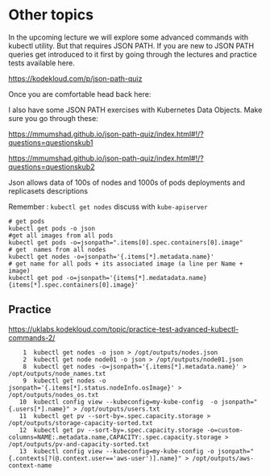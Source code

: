 # Other topics

In the upcoming lecture we will explore some advanced commands with kubectl utility. But that requires JSON PATH. If you are new to JSON PATH queries get introduced to it first by going through the lectures and practice tests available here.

https://kodekloud.com/p/json-path-quiz

Once you are comfortable head back here:

I also have some JSON PATH exercises with Kubernetes Data Objects. Make sure you go through these:

https://mmumshad.github.io/json-path-quiz/index.html#!/?questions=questionskub1

https://mmumshad.github.io/json-path-quiz/index.html#!/?questions=questionskub2


Json allows data of 100s of nodes and 1000s of pods deployments and replicasets descriptions

Remember : `kubectl get nodes` discuss with `kube-apiserver`
```
# get pods
kubectl get pods -o json
#get all images from all pods
kubectl get pods -o=jsonpath=".items[0].spec.containers[0].image"
# get  names from all nodes 
kubectl get nodes -o=jsonpath='{.items[*].metadata.name}'
# get name for all pods + its associated image (a line per Name + image)
kubectl get pod -o=jsonpath='{items[*].medatadata.name} {items[*].spec.containers[0].image}'
```

## Practice

https://uklabs.kodekloud.com/topic/practice-test-advanced-kubectl-commands-2/

```
    1  kubectl get nodes -o json > /opt/outputs/nodes.json
    2  kubectl get node node01 -o json > /opt/outputs/node01.json
    8  kubectl get nodes -o=jsonpath='{.items[*].metadata.name}' > /opt/outputs/node_names.txt
    9  kubectl get nodes -o jsonpath='{.items[*].status.nodeInfo.osImage}' > /opt/outputs/nodes_os.txt
   10  kubectl config view --kubeconfig=my-kube-config  -o jsonpath="{.users[*].name}" > /opt/outputs/users.txt
   11  kubectl get pv --sort-by=.spec.capacity.storage > /opt/outputs/storage-capacity-sorted.txt
   12  kubectl get pv --sort-by=.spec.capacity.storage -o=custom-columns=NAME:.metadata.name,CAPACITY:.spec.capacity.storage > /opt/outputs/pv-and-capacity-sorted.txt
   13  kubectl config view --kubeconfig=my-kube-config -o jsonpath="{.contexts[?(@.context.user=='aws-user')].name}" > /opt/outputs/aws-context-name
```



